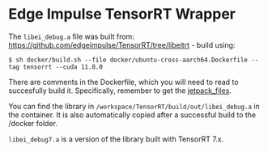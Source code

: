 # Edge Impulse TensorRT Wrapper

The `libei_debug.a` file was built from: https://github.com/edgeimpulse/TensorRT/tree/libeitrt - build using:

```
$ sh docker/build.sh --file docker/ubuntu-cross-aarch64.Dockerfile --tag tensorrt --cuda 11.8.0
```

There are comments in the Dockerfile, which you will need to read to succesfully build it. Specifically, remember to get the [jetpack_files](../README.md#optional---for-jetson-builds-only-download-the-jetpack-sdk).

You can find the library in `/workspace/TensorRT/build/out/libei_debug.a` in the container. It is also automatically copied after a successful build to the /docker folder.

`libei_debug7.a` is a version of the library built with TensorRT 7.x.


